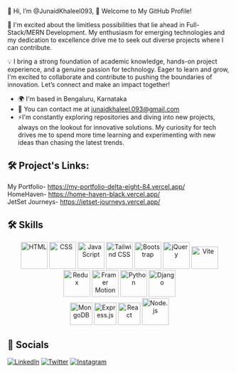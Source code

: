 👋 Hi, I’m @JunaidKhaleel093, 🌟 Welcome to My GitHub Profile!

🚀 I'm excited about the limitless possibilities that lie ahead in Full-Stack/MERN Development. My enthusiasm for emerging technologies and my dedication to excellence drive me to seek out diverse projects where I can contribute.

💡 I  bring a strong foundation of academic knowledge, hands-on project experience, and a genuine passion for technology. Eager to learn and grow, I'm excited to collaborate and contribute to pushing the boundaries of innovation. Let’s connect and make an impact together!
- 🌍 I'm based in Bengaluru, Karnataka
- 📧 You can contact me at [junaidkhaleel.093@gmail.com](mailto:junaidkhaleel.093@gmail.com)
- ⚡I'm constantly exploring repositories and diving into new projects, always on the lookout for innovative solutions. My curiosity for tech drives me to spend more time learning and experimenting with new ideas than chasing the latest trends.

## 🛠 Project's Links:

My Portfolio- https://my-portfolio-delta-eight-84.vercel.app/ <br>
HomeHaven- https://home-haven-black.vercel.app/ <br>
JetSet Journeys- https://jetset-journeys.vercel.app/

## 🛠 Skills

<p align="center">
  <img src="https://cdn.jsdelivr.net/gh/devicons/devicon/icons/html5/html5-original.svg" alt="HTML" width="60" height="60"/>
  <img src="https://cdn.jsdelivr.net/gh/devicons/devicon/icons/css3/css3-original.svg" alt="CSS" width="60" height="60"/>
  <img src="https://cdn.jsdelivr.net/gh/devicons/devicon/icons/javascript/javascript-original.svg" alt="JavaScript" width="60" height="60"/>
  <img src="https://cdn.jsdelivr.net/gh/devicons/devicon/icons/tailwindcss/tailwindcss-original.svg" alt="Tailwind CSS" width="60" height="60"/>
  <img src="https://cdn.jsdelivr.net/gh/devicons/devicon/icons/bootstrap/bootstrap-original.svg" alt="Bootstrap" width="60" height="60"/>
  <img src="https://cdn.jsdelivr.net/gh/devicons/devicon/icons/jquery/jquery-original.svg" alt="jQuery" width="60" height="60"/>
  <img src="https://cdn.jsdelivr.net/gh/devicons/devicon/icons/vitejs/vitejs-original.svg" alt="Vite" width="60" height="50"/>
  <img src="https://cdn.jsdelivr.net/gh/devicons/devicon/icons/redux/redux-original.svg" alt="Redux" width="60" height="60"/> 
  <img src="https://cdn.jsdelivr.net/gh/devicons/devicon/icons/framermotion/framermotion-original.svg" alt="Framer Motion" width="60" height="60"/>
  <img src="https://cdn.jsdelivr.net/gh/devicons/devicon/icons/python/python-original.svg" alt="Python" width="60" height="60"/>
  <img src="https://cdn.jsdelivr.net/gh/devicons/devicon/icons/django/django-plain.svg" alt="Django" width="60" height="60"/>
  <br>
  <img src="https://cdn.jsdelivr.net/gh/devicons/devicon/icons/mongodb/mongodb-original.svg" alt="MongoDB" width="50" height="50"/>
  <img src="https://cdn.jsdelivr.net/gh/devicons/devicon/icons/express/express-original.svg" alt="Express.js" width="50" height="50"/>
  <img src="https://cdn.jsdelivr.net/gh/devicons/devicon/icons/react/react-original.svg" alt="React" width="50" height="50"/>
  <img src="https://cdn.jsdelivr.net/gh/devicons/devicon/icons/nodejs/nodejs-original-wordmark.svg" alt="Node.js" width="60" height="60"/>
</p>

## 🔗 Socials


[![LinkedIn](https://img.shields.io/badge/LinkedIn-%230077B5.svg?style=flat-square&logo=linkedin&logoColor=white)](https://linkedin.com/in/junaidkhaleel093)
[![Twitter](https://img.shields.io/badge/Twitter-%231DA1F2.svg?style=flat-square&logo=twitter&logoColor=white)](https://twitter.com/JunaidKhaleel96)
[![Instagram](https://img.shields.io/badge/Instagram-%23E1306C.svg?style=flat-square&logo=instagram&logoColor=white)](https://instagram.com/mohammed_junaid_khaleel)
